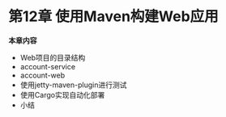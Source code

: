 # 第12章 使用Maven构建Web应用

**本章内容**

* Web项目的目录结构
* account-service
* account-web
* 使用jetty-maven-plugin进行测试
* 使用Cargo实现自动化部署
* 小结

